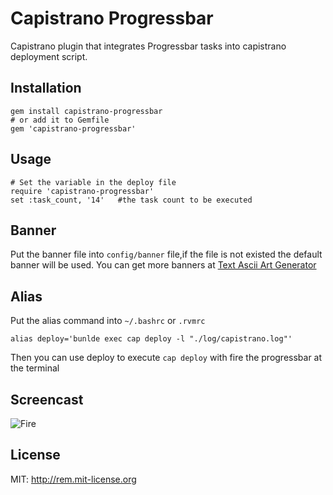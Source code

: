 # Capistrano Progressbar

Capistrano plugin that integrates Progressbar tasks into capistrano deployment script.

## Installation

    gem install capistrano-progressbar
    # or add it to Gemfile
    gem 'capistrano-progressbar'
## Usage

    # Set the variable in the deploy file
    require 'capistrano-progressbar'
    set :task_count, '14'   #the task count to be executed
## Banner

Put the banner file into `config/banner` file,if the file is not existed the default banner will be used.
You can get more banners at [Text Ascii Art Generator](http://patorjk.com/software/taag/)
    
## Alias

Put the alias command into `~/.bashrc` or `.rvmrc`

    alias deploy='bunlde exec cap deploy -l "./log/capistrano.log"'
    
Then you can use deploy to execute `cap deploy` with fire the progressbar at the terminal

## Screencast
![Fire](http://i.imgur.com/GF6QE.jpg)
## License
MIT: http://rem.mit-license.org
